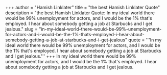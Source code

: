 +++
author = "Hamish Linklater"
title = "the best Hamish Linklater Quote"
description = "the best Hamish Linklater Quote: In my ideal world there would be 99% unemployment for actors, and I would be the 1% that's employed. I hear about somebody getting a job at Starbucks and I get jealous."
slug = "in-my-ideal-world-there-would-be-99%-unemployment-for-actors-and-i-would-be-the-1%-thats-employed-i-hear-about-somebody-getting-a-job-at-starbucks-and-i-get-jealous"
quote = '''In my ideal world there would be 99% unemployment for actors, and I would be the 1% that's employed. I hear about somebody getting a job at Starbucks and I get jealous.'''
+++
In my ideal world there would be 99% unemployment for actors, and I would be the 1% that's employed. I hear about somebody getting a job at Starbucks and I get jealous.

